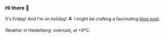 ### Hi there :wave:

It's Friday! And I'm on holiday! :desert_island: I might be crafting a fascinating [blog post](https://benjaminwuethrich.dev).

Weather in Heidelberg: overcast, at +9°C.
